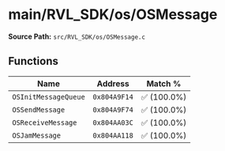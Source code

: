# main/RVL_SDK/os/OSMessage

**Source Path:** `src/RVL_SDK/os/OSMessage.c`

## Functions

| Name | Address | Match % |
|------|---------|---------|
| `OSInitMessageQueue` | `0x804A9F14` | :white_check_mark: (100.0%) |
| `OSSendMessage` | `0x804A9F74` | :white_check_mark: (100.0%) |
| `OSReceiveMessage` | `0x804AA03C` | :white_check_mark: (100.0%) |
| `OSJamMessage` | `0x804AA118` | :white_check_mark: (100.0%) |